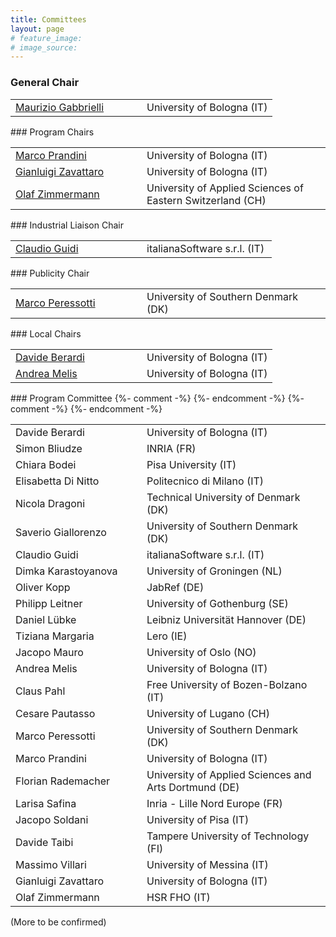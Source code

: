 ```yaml
---
title: Committees
layout: page
# feature_image: 
# image_source: 
---
```


<div class="container"></div>

<!-- Order names alphabetically by surname -->

<style> td{min-width:12em} td+td{padding-left:10px;}</style>

### General Chair
<table>
  <tbody>
    <tr><td><a href="http://www.cs.unibo.it/~gabbri/">Maurizio Gabbrielli</a></td><td>University of Bologna (IT)</td></tr>
  </tbody>
</table>
### Program Chairs
<table>
  <tbody>
    <tr><td><a href="https://www.unibo.it/sitoweb/marco.prandini/en">Marco Prandini</a></td><td>University of Bologna (IT)</td></tr>
    <tr><td><a href="https://www.unibo.it/sitoweb/gianluigi.zavattaro/en">Gianluigi Zavattaro</a></td><td>University of Bologna (IT)</td></tr>
    <tr><td><a href="https://ifs.hsr.ch/Olaf-Zimmermann.11623.0.html">Olaf Zimmermann</a></td><td>University of Applied Sciences of Eastern Switzerland (CH)</td></tr>
  </tbody>
</table>
###	Industrial Liaison Chair
<table>
  <tbody>
    <tr><td><a href="http://claudioguidi.blogspot.com/">Claudio Guidi</a></td><td>italianaSoftware s.r.l. (IT)</td></tr>
  </tbody>
</table>
### Publicity Chair
<table>
  <tbody>
    <tr><td><a href="https://marcoperessotti.com">Marco Peressotti</a></td><td>University of Southern Denmark (DK)</td></tr>
  </tbody>
</table>
### Local Chairs
<table>
  <tbody>
    <tr><td><a href="https://www.unibo.it/sitoweb/mario.bravetti/en">Davide Berardi</a></td><td>University of Bologna (IT)</td></tr>
    <tr><td><a href="https://www.unibo.it/sitoweb/a.melis">Andrea Melis</a></td><td>University of Bologna (IT)</td></tr>
  </tbody>
</table>
### Program Committee

<table>
  <tbody>
    <tr><td>Davide Berardi</td><td>University of Bologna (IT)</td></tr>
    <tr><td>Simon Bliudze</td><td>INRIA (FR)</td></tr>
    <tr><td>Chiara Bodei</td><td>Pisa University (IT)</td></tr>
    <tr><td>Elisabetta Di Nitto</td><td>Politecnico di Milano (IT)</td></tr>
    <tr><td>Nicola Dragoni</td><td>Technical University of Denmark (DK)</td></tr>
    <tr><td>Saverio Giallorenzo</td><td>University of Southern Denmark (DK)</td></tr>
    {%- comment -%}
    <tr><td>Claudio Guidi</td><td>italianaSoftware s.r.l. (IT)</td></tr>
    {%- endcomment -%}
    <tr><td>Dimka Karastoyanova</td><td>University of Groningen (NL)</td></tr>
    <tr><td>Oliver Kopp</td><td>JabRef (DE)</td></tr>
    <tr><td>Philipp Leitner</td><td>University of Gothenburg (SE)</td></tr>
    <tr><td>Daniel Lübke</td><td>Leibniz Universität Hannover (DE)</td></tr>
    <tr><td>Tiziana Margaria</td><td>Lero (IE)</td></tr>
    <tr><td>Jacopo Mauro</td><td>University of Oslo (NO)</td></tr>
    <tr><td>Andrea Melis</td><td>University of Bologna (IT)</td></tr>
    <tr><td>Claus Pahl</td><td>Free University of Bozen-Bolzano (IT)</td></tr>
    <tr><td>Cesare Pautasso</td><td>University of Lugano (CH)</td></tr>
    <tr><td>Marco Peressotti</td><td>University of Southern Denmark (DK)</td></tr>
    <tr><td>Marco Prandini</td><td>University of Bologna (IT)</td></tr>
    <tr><td>Florian Rademacher</td><td>University of Applied Sciences and Arts Dortmund (DE)</td></tr>
    <tr><td>Larisa Safina</td><td>Inria - Lille Nord Europe (FR)</td></tr>
    <tr><td>Jacopo Soldani</td><td>University of Pisa (IT)</td></tr>
    <tr><td>Davide Taibi</td><td>Tampere University of Technology (FI)</td></tr>
    <tr><td>Massimo Villari</td><td>University of Messina (IT)</td></tr>
    {%- comment -%}
    <tr><td>Gianluigi Zavattaro</td><td>University of Bologna (IT)</td></tr>
    <tr><td>Olaf Zimmermann</td><td>HSR FHO (IT)</td></tr>
    {%- endcomment -%}
  </tbody>
</table>

(More to be confirmed)